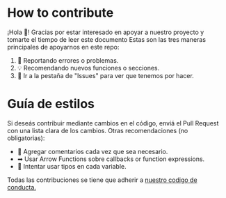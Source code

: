 # How to contribute
¡Hola 🙌! Gracias por estar interesado en apoyar a nuestro proyecto y tomarte el tiempo de leer este documento
Estas son las tres maneras principales de apoyarnos en este repo:
1. 🐜 Reportando errores o problemas.
2. 💡 Recomendando nuevos funciones o secciones.
3. 🧠 Ir a la pestaña de "Issues" para ver que tenemos por hacer.

# Guía de estilos
Si deseás contribuir mediante cambios en el código, enviá el Pull Request con una lista clara de los cambios.
Otras recomendaciones (no obligatorias):
* 💬 Agregar comentarios cada vez que sea necesario.
* ➡ Usar Arrow Functions sobre callbacks or function expressions.
* 🔡 Intentar usar tipos en cada variable.

Todas las contribuciones se tiene que adherir a [nuestro codigo de conducta.]('blob/master/CODE_OF_CONDUCT.md')